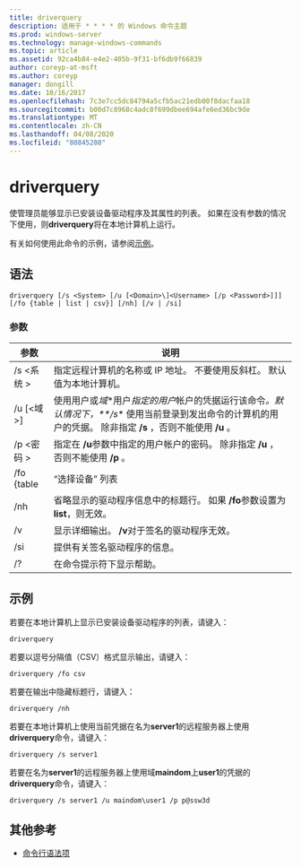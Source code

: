 ```yaml
---
title: driverquery
description: 适用于 * * * * 的 Windows 命令主题
ms.prod: windows-server
ms.technology: manage-windows-commands
ms.topic: article
ms.assetid: 92ca4b84-e4e2-405b-9f31-bf6db9f66839
author: coreyp-at-msft
ms.author: coreyp
manager: dongill
ms.date: 10/16/2017
ms.openlocfilehash: 7c3e7cc5dc84794a5cfb5ac21edb00f8dacfaa18
ms.sourcegitcommit: b00d7c8968c4adc8f699dbee694afe6ed36bc9de
ms.translationtype: MT
ms.contentlocale: zh-CN
ms.lasthandoff: 04/08/2020
ms.locfileid: "80845280"
---
```

# <a name="driverquery"></a>driverquery



使管理员能够显示已安装设备驱动程序及其属性的列表。 如果在没有参数的情况下使用，则**driverquery**将在本地计算机上运行。

有关如何使用此命令的示例，请参阅[示例](#BKMK_examples)。

## <a name="syntax"></a>语法

```
driverquery [/s <System> [/u [<Domain>\]<Username> [/p <Password>]]] [/fo {table | list | csv}] [/nh] [/v | /si]
```

### <a name="parameters"></a>参数

|         参数         |                                                                                                                                         说明                                                                                                                                          |
|---------------------------|----------------------------------------------------------------------------------------------------------------------------------------------------------------------------------------------------------------------------------------------------------------------------------------------|
|       /s \<系统 >        |                                                                                      指定远程计算机的名称或 IP 地址。 不要使用反斜杠。 默认值为本地计算机。                                                                                       |
| /u [\<域 >\]<Username> | 使用用户或*域*\*用户*指定的用户*帐户的凭据运行该命令<em>。默认情况下，\*\*/s</em>\* 使用当前登录到发出命令的计算机的用户的凭据。 除非指定 **/s** ，否则不能使用 **/u** 。 |
|      /p \<密码 >       |                                                                           指定在 **/u**参数中指定的用户帐户的密码。 除非指定 **/u** ，否则不能使用 **/p** 。                                                                            |
|        /fo {table         |                                                                                                                                             “选择设备” 列表                                                                                                                                             |
|            /nh            |                                                                                      省略显示的驱动程序信息中的标题行。 如果 **/fo**参数设置为**list**，则无效。                                                                                      |
|            /v             |                                                                                                               显示详细输出。 **/v**对于签名的驱动程序无效。                                                                                                               |
|            /si            |                                                                                                                          提供有关签名驱动程序的信息。                                                                                                                          |
|            /?             |                                                                                                                             在命令提示符下显示帮助。                                                                                                                             |

## <a name="examples"></a><a name=BKMK_examples></a>示例

若要在本地计算机上显示已安装设备驱动程序的列表，请键入：
```
driverquery 
```
若要以逗号分隔值（CSV）格式显示输出，请键入：
```
driverquery /fo csv 
```
若要在输出中隐藏标题行，请键入：
```
driverquery /nh 
```
若要在本地计算机上使用当前凭据在名为**server1**的远程服务器上使用**driverquery**命令，请键入：
```
driverquery /s server1
```
若要在名为**server1**的远程服务器上使用域**maindom**上**user1**的凭据的**driverquery**命令，请键入：
```
driverquery /s server1 /u maindom\user1 /p p@ssw3d
```

## <a name="additional-references"></a>其他参考

- [命令行语法项](command-line-syntax-key.md)